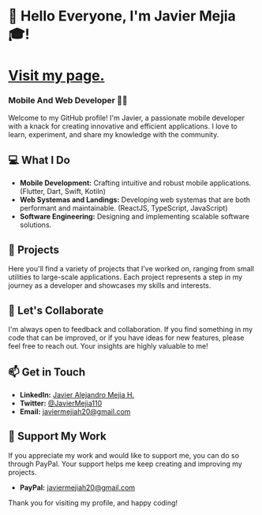 # 👋 Hello Everyone, I'm Javier Mejia 🎓!

# [Visit my page.](https://portfolio-javiermh20.vercel.app/)

### Mobile And Web Developer 📱🌐
Welcome to my GitHub profile! I'm Javier, a passionate mobile developer with a knack for creating innovative and efficient applications. I love to learn, experiment, and share my knowledge with the community.

## 💻 What I Do
- **Mobile Development:** Crafting intuitive and robust mobile applications. (Flutter, Dart, Swift, Kotiln)
- **Web Systemas and Landings:** Developing web systemas that are both performant and maintainable. (ReactJS, TypeScript, JavaScript)
- **Software Engineering:** Designing and implementing scalable software solutions.

## 🚀 Projects
Here you'll find a variety of projects that I've worked on, ranging from small utilities to large-scale applications. Each project represents a step in my journey as a developer and showcases my skills and interests.

## 🤝 Let's Collaborate
I'm always open to feedback and collaboration. If you find something in my code that can be improved, or if you have ideas for new features, please feel free to reach out. Your insights are highly valuable to me!

## 📫 Get in Touch
- **LinkedIn:** [Javier Alejandro Mejia H.](https://www.linkedin.com/in/javier-alejandro-mejia-h/)
- **Twitter:** [@JavierMejia110](https://twitter.com/JavierMejia110)
- **Email:** javiermejiah20@gmail.com

## 💖 Support My Work
If you appreciate my work and would like to support me, you can do so through PayPal. Your support helps me keep creating and improving my projects.

- **PayPal:** [javiermejiah20@gmail.com](mailto:javiermejiah20@gmail.com)

Thank you for visiting my profile, and happy coding!

